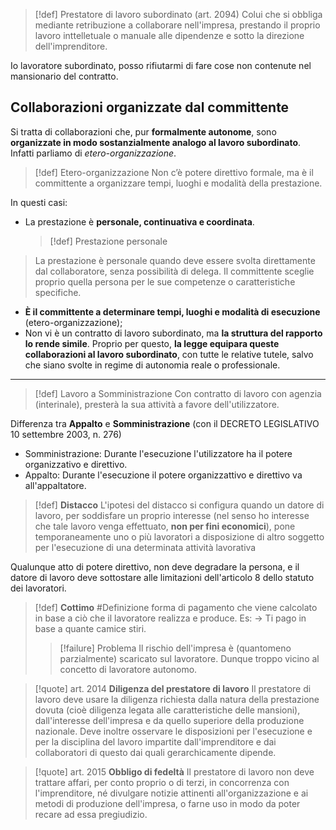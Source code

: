 >[!def] Prestatore di lavoro subordinato (art. 2094)
> Colui che si obbliga mediante retribuzione a collaborare nell'impresa, prestando il proprio lavoro inttelletuale o manuale alle dipendenze e sotto la direzione dell'imprenditore.

Io lavoratore subordinato, posso rifiutarmi di fare cose non contenute nel mansionario del contratto.


## Collaborazioni organizzate dal committente
Si tratta di collaborazioni che, pur **formalmente autonome**, sono **organizzate in modo sostanzialmente analogo al lavoro subordinato**. 
Infatti parliamo di _etero-organizzazione_.

>[!def] Etero-organizzazione
>Non c’è potere direttivo formale, ma è il committente a organizzare tempi, luoghi e modalità della prestazione.

In questi casi:
- La prestazione è **personale, continuativa e coordinata**.
  >[!def] Prestazione personale
> La prestazione è personale quando deve essere svolta direttamente dal collaboratore, senza possibilità di delega. Il committente sceglie proprio quella persona per le sue competenze o caratteristiche specifiche.
- **È il committente a determinare tempi, luoghi e modalità di esecuzione** (etero-organizzazione);
- Non vi è un contratto di lavoro subordinato, ma **la struttura del rapporto lo rende simile**.
Proprio per questo, **la legge equipara queste collaborazioni al lavoro subordinato**, con tutte le relative tutele, salvo che siano svolte in regime di autonomia reale o professionale.

---


>[!def] Lavoro a Somministrazione
>Con contratto di lavoro con agenzia (interinale), presterà la sua attività a favore dell'utilizzatore.

Differenza tra **Appalto** e **Somministrazione** (con il DECRETO LEGISLATIVO 10 settembre 2003, n. 276)
- Somministrazione: Durante l'esecuzione l'utilizzatore ha il potere organizzativo e direttivo.
- Appalto:  Durante l'esecuzione il potere organizzattivo e direttivo va all'appaltatore.

>[!def] **Distacco**
>L'ipotesi del distacco si configura quando un datore di lavoro, per soddisfare un proprio interesse (nel senso ho interesse che tale lavoro venga effettuato, **non per fini economici**), pone temporaneamente uno o più lavoratori a disposizione di altro soggetto per l'esecuzione di una determinata attività lavorativa

Qualunque atto di potere direttivo, non deve degradare la persona, e il datore di lavoro deve sottostare alle limitazioni dell'articolo 8 dello statuto dei lavoratori.


>[!def] **Cottimo** #Definizione 
>forma di pagamento che viene calcolato in base a ciò che il lavoratore realizza e produce. Es: -> Ti pago in base a quante camice stiri.
>>[!failure] Problema
>>Il rischio dell'impresa è (quantomeno parzialmente) scaricato sul lavoratore. Dunque troppo vicino al concetto di lavoratore autonomo.

>[!quote] art. 2014 **Diligenza del prestatore di lavoro**
>Il prestatore di lavoro deve usare la diligenza richiesta dalla natura della prestazione dovuta (cioè diligenza legata alle caratteristiche delle mansioni), dall'interesse dell'impresa e da quello superiore della produzione nazionale.
>Deve inoltre osservare le disposizioni per l'esecuzione e per la disciplina del lavoro impartite dall'imprenditore e dai collaboratori di questo dai quali gerarchicamente dipende.

>[!quote] art. 2015 **Obbligo di fedeltà**
>Il prestatore di lavoro non deve trattare affari, per conto proprio o di terzi, in concorrenza con l'imprenditore, né divulgare notizie attinenti all'organizzazione e ai metodi di produzione dell'impresa, o farne uso in modo da poter recare ad essa pregiudizio.
